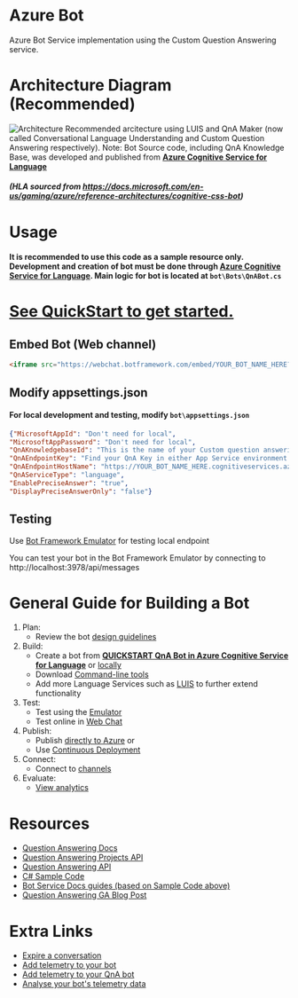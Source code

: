 # Azure Bot
Azure Bot Service implementation using the Custom Question Answering service.

# Architecture Diagram (Recommended)
![Architecture](https://docs.microsoft.com/en-us/gaming/azure/reference-architectures/media/cognitive/cognitive-customer-service-bot.png)
Recommended arcitecture using LUIS and QnA Maker (now called Conversational Language Understanding and Custom Question Answering respectively).
Note: Bot Source code, including QnA Knowledge Base, was developed and published from [<b>Azure Cognitive Service for Language</b>](https://azure.microsoft.com/en-us/services/cognitive-services/language-service/)  
##### (HLA sourced from https://docs.microsoft.com/en-us/gaming/azure/reference-architectures/cognitive-css-bot)

# Usage
#### It is recommended to use this code as a sample resource only. Development and creation of bot must be done through [<b>Azure Cognitive Service for Language</b>](https://azure.microsoft.com/en-us/services/cognitive-services/language-service/). Main logic for bot is located at `bot\Bots\QnABot.cs`

# [<b>See QuickStart to get started.</b>](https://docs.microsoft.com/en-us/azure/cognitive-services/language-service/question-answering/quickstart/sdk?pivots=studio)



## Embed Bot (Web channel)
```html
<iframe src="https://webchat.botframework.com/embed/YOUR_BOT_NAME_HERE?s=YOUR_SECRET_HERE" style="height: 502px; max-height: 502px;"></iframe>
```

## Modify appsettings.json
#### For local development and testing, modify `bot\appsettings.json`
```json
{"MicrosoftAppId": "Don't need for local",
"MicrosoftAppPassword": "Don't need for local",
"QnAKnowledgebaseId": "This is the name of your Custom question answering project",
"QnAEndpointKey": "Find your QnA Key in either App Service environment variables or Languages Services Prediction URL (Ocp-Apim-Subscription-Key)",
"QnAEndpointHostName": "https://YOUR_BOT_NAME_HERE.cognitiveservices.azure.com/",
"QnAServiceType": "language",
"EnablePreciseAnswer": "true",
"DisplayPreciseAnswerOnly": "false"}
```
## Testing
Use [Bot Framework Emulator](https://aka.ms/bot-framework-F5-download-emulator) for testing local endpoint

You can test your bot in the Bot Framework Emulator by connecting to http://localhost:3978/api/messages

# General Guide for Building a Bot
1. Plan:
    - Review the bot [design guidelines](https://aka.ms/bot-framework-emulator-design-guidelines)
2. Build:
    - Create a bot from [<b>QUICKSTART QnA Bot in Azure Cognitive Service for Language</b>](https://docs.microsoft.com/en-us/azure/cognitive-services/language-service/question-answering/quickstart/sdk?pivots=studio) or [locally](https://aka.ms/bot-framework-emulator-create-bot-locally)
    - Download [Command-line tools](https://aka.ms/bot-framework-emulator-tools)
    - Add more Language Services such as [LUIS](https://aka.ms/bot-framework-emulator-LUIS-docs-home) to further extend functionality
3. Test:
    - Test using the [Emulator](https://aka.ms/bot-framework-emulator-debug-with-emulator)
    - Test online in [Web Chat](https://aka.ms/bot-framework-emulator-debug-with-web-chat)
4. Publish:
    - Publish [directly to Azure](https://aka.ms/bot-framework-emulator-publish-Azure) or
    - Use [Continuous Deployment](https://aka.ms/bot-framework-emulator-publish-continuous-deployment)
5. Connect:
    - Connect to [channels](https://aka.ms/bot-framework-emulator-connect-channels)
6. Evaluate:
    - [View analytics](https://aka.ms/bot-framework-emulator-bot-analytics)

# Resources
- [Question Answering Docs](https://docs.microsoft.com/en-us/azure/cognitive-services/language-service/question-answering/overview)
- [Question Answering Projects API](https://docs.microsoft.com/en-us/rest/api/cognitiveservices/questionanswering/question-answering-projects)
- [Question Answering API](https://docs.microsoft.com/en-us/rest/api/cognitiveservices/questionanswering/question-answering)
- [C# Sample Code](https://github.com/microsoft/BotBuilder-Samples/tree/main/samples/csharp_dotnetcore)
- [Bot Service Docs guides (based on Sample Code above)](https://docs.microsoft.com/en-us/azure/bot-service/bot-builder-howto-send-messages?view=azure-bot-service-4.0&tabs=csharp)
- [Question Answering GA Blog Post](https://techcommunity.microsoft.com/t5/ai-cognitive-services-blog/question-answering-feature-is-generally-available/ba-p/2899497)

# Extra Links
- [Expire a conversation](https://docs.microsoft.com/en-us/azure/bot-service/bot-builder-howto-expire-conversation?view=azure-bot-service-4.0&tabs=csharp)
- [Add telemetry to your bot](https://docs.microsoft.com/en-us/azure/bot-service/bot-builder-telemetry?view=azure-bot-service-4.0&tabs=csharp)
- [Add telemetry to your QnA bot](https://docs.microsoft.com/en-us/azure/bot-service/bot-builder-telemetry-qnamaker?view=azure-bot-service-4.0)
- [Analyse your bot's telemetry data](https://docs.microsoft.com/en-us/azure/bot-service/bot-builder-telemetry-analytics-queries?view=azure-bot-service-4.0)
